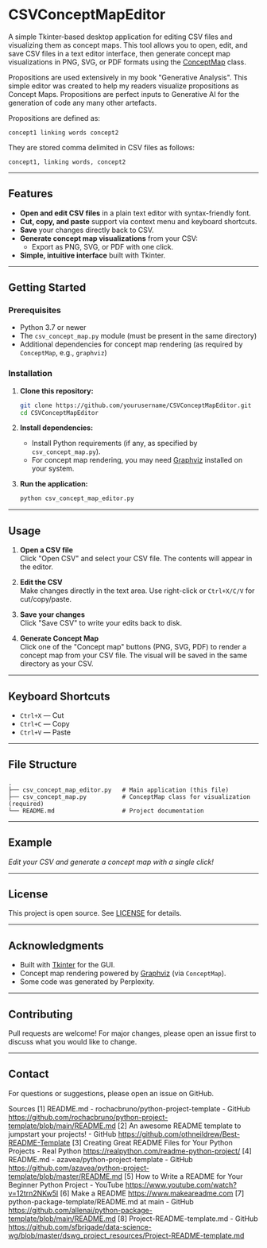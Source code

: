 # CSVConceptMapEditor

A simple Tkinter-based desktop application for editing CSV files and visualizing them as concept maps. This tool allows you to open, edit, and save CSV files in a text editor interface, then generate concept map visualizations in PNG, SVG, or PDF formats using the [ConceptMap](csv_concept_map.py) class.

Propositions are used extensively in my book "Generative Analysis". This simple editor was created to help my readers visualize propositions as Concept Maps. Propositions are perfect inputs to Generative AI for the generation of code any many other artefacts.

Propositions are defined as:

`concept1 linking words concept2`

They are stored comma delimited in CSV files as follows:

`concept1, linking words, concept2`

---

## Features

- **Open and edit CSV files** in a plain text editor with syntax-friendly font.
- **Cut, copy, and paste** support via context menu and keyboard shortcuts.
- **Save** your changes directly back to CSV.
- **Generate concept map visualizations** from your CSV:
  - Export as PNG, SVG, or PDF with one click.
- **Simple, intuitive interface** built with Tkinter.

---

## Getting Started

### Prerequisites

- Python 3.7 or newer
- The `csv_concept_map.py` module (must be present in the same directory)
- Additional dependencies for concept map rendering (as required by `ConceptMap`, e.g., `graphviz`)

### Installation

1. **Clone this repository:**

   ```bash
   git clone https://github.com/yourusername/CSVConceptMapEditor.git
   cd CSVConceptMapEditor
   ```

2. **Install dependencies:**

   - Install Python requirements (if any, as specified by `csv_concept_map.py`).
   - For concept map rendering, you may need [Graphviz](https://graphviz.gitlab.io/download/) installed on your system.

3. **Run the application:**

   ```bash
   python csv_concept_map_editor.py
   ```

---

## Usage

1. **Open a CSV file**  
   Click "Open CSV" and select your CSV file. The contents will appear in the editor.

2. **Edit the CSV**  
   Make changes directly in the text area. Use right-click or `Ctrl+X/C/V` for cut/copy/paste.

3. **Save your changes**  
   Click "Save CSV" to write your edits back to disk.

4. **Generate Concept Map**  
   Click one of the "Concept map" buttons (PNG, SVG, PDF) to render a concept map from your CSV file. The visual will be saved in the same directory as your CSV.

---

## Keyboard Shortcuts

- `Ctrl+X` — Cut
- `Ctrl+C` — Copy
- `Ctrl+V` — Paste

---

## File Structure

```
.
├── csv_concept_map_editor.py   # Main application (this file)
├── csv_concept_map.py          # ConceptMap class for visualization (required)
└── README.md                   # Project documentation
```

---

## Example

  
*Edit your CSV and generate a concept map with a single click!*

---

## License

This project is open source. See [LICENSE](LICENSE) for details.

---

## Acknowledgments

- Built with [Tkinter](https://docs.python.org/3/library/tkinter.html) for the GUI.
- Concept map rendering powered by [Graphviz](https://graphviz.gitlab.io/) (via `ConceptMap`).
- Some code was generated by Perplexity.

---

## Contributing

Pull requests are welcome! For major changes, please open an issue first to discuss what you would like to change.

---

## Contact

For questions or suggestions, please open an issue on GitHub.

Sources
[1] README.md - rochacbruno/python-project-template - GitHub https://github.com/rochacbruno/python-project-template/blob/main/README.md
[2] An awesome README template to jumpstart your projects! - GitHub https://github.com/othneildrew/Best-README-Template
[3] Creating Great README Files for Your Python Projects - Real Python https://realpython.com/readme-python-project/
[4] README.md - azavea/python-project-template - GitHub https://github.com/azavea/python-project-template/blob/master/README.md
[5] How to Write a README for Your Beginner Python Project - YouTube https://www.youtube.com/watch?v=12trn2NKw5I
[6] Make a README https://www.makeareadme.com
[7] python-package-template/README.md at main - GitHub https://github.com/allenai/python-package-template/blob/main/README.md
[8] Project-README-template.md - GitHub https://github.com/sfbrigade/data-science-wg/blob/master/dswg_project_resources/Project-README-template.md
